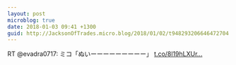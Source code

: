 ```yaml
---
layout: post
microblog: true
date: 2018-01-03 09:41 +1300
guid: http://JacksonOfTrades.micro.blog/2018/01/02/t948293206646472704.html
---
```

RT @evadra0717: ミコ「ぬいーーーーーーーーー」 [t.co/8l19hLXUr...](https://t.co/8l19hLXUrv)
